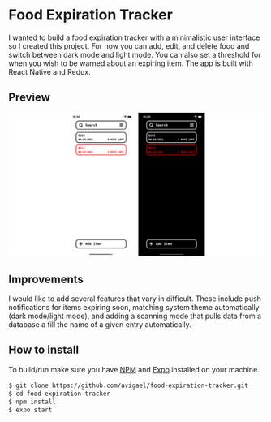 # Food Expiration Tracker

I wanted to build a food expiration tracker with a minimalistic user interface so I created this project. For now you can add, edit, and delete food and switch between dark mode and light mode. You can also set a threshold for when you wish to be warned about an expiring item. The app is built with React Native and Redux.

## Preview

![Screenshot](https://raw.githubusercontent.com/avigael/food-expiration-tracker/main/screenshots/screenshots.png "Screenshot")

## Improvements

I would like to add several features that vary in difficult. These include push notifications for items expiring soon, matching system theme automatically (dark mode/light mode), and adding a scanning mode that pulls data from a database a fill the name of a given entry automatically.

## How to install

To build/run make sure you have [NPM](https://nodejs.org/en/ "NPM") and [Expo](https://docs.expo.io/ "Expo") installed on your machine.

```
$ git clone https://github.com/avigael/food-expiration-tracker.git
$ cd food-expiration-tracker
$ npm install
$ expo start
```